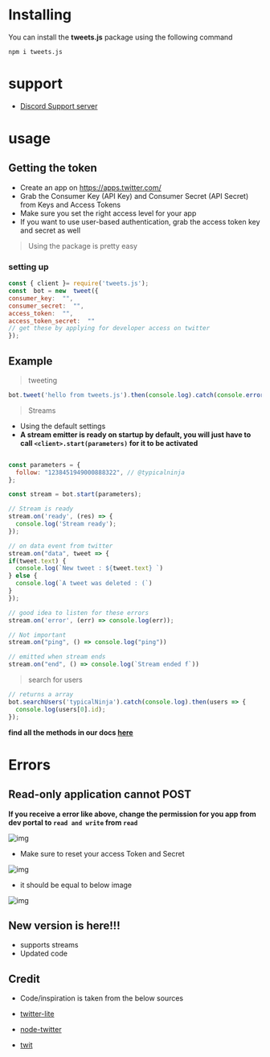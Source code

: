 # Installing

You can install the **tweets.js** package using the following command

  

```
npm i tweets.js
```

# support

* [Discord Support server](https://discord.gg/HVnGtzMaW4)
  

# usage

## Getting the token 

* Create an app on https://apps.twitter.com/
* Grab the Consumer Key (API Key) and Consumer Secret (API Secret) from Keys and Access Tokens
* Make sure you set the right access level for your app
* If you want to use user-based authentication, grab the access token key and secret as well



> Using the package is pretty easy

### setting up

```js
const { client }= require('tweets.js');
const  bot = new  tweet({
consumer_key:  "",
consumer_secret:  "",
access_token:  "",
access_token_secret:  ""
// get these by applying for developer access on twitter
});
```

## Example


> tweeting

```js
bot.tweet('hello from tweets.js').then(console.log).catch(console.error)
```

> Streams

* Using the default settings
* **A stream emitter is ready on startup by default, you will just have to call `<client>.start(parameters)` for it to be activated**

```js

const parameters = {
  follow: "1238451949000888322", // @typicalninja
};

const stream = bot.start(parameters);

// Stream is ready
stream.on('ready', (res) => {
  console.log('Stream ready');
});

// on data event from twitter
stream.on("data", tweet => {
if(tweet.text) {
  console.log(`New tweet : ${tweet.text} `)
} else {
  console.log(`A tweet was deleted : (`)
}
});

// good idea to listen for these errors
stream.on('error', (err) => console.log(err));

// Not important
stream.on("ping", () => console.log("ping"))

// emitted when stream ends
stream.on("end", () => console.log(`Stream ended f`))
```

> search for users

```js
// returns a array
bot.searchUsers('typicalNinja').catch(console.log).then(users => {
  console.log(users[0].id);
});
```

**find all the methods in our docs [here](https://tweets.axix.cf/)**


## 


# Errors

## Read-only application cannot POST

**If you receive a error like above, change the permission for you app from dev portal to `read and write` from `read`**

![img](https://user-images.githubusercontent.com/65993466/120090828-1da06880-c123-11eb-992e-f0361f3676c2.png)

* Make sure to reset your access Token and Secret

![img](https://user-images.githubusercontent.com/65993466/120090968-47a65a80-c124-11eb-8dca-e4be5fc75823.png)

* it should be equal to below image

![img](https://user-images.githubusercontent.com/65993466/120091035-cf8c6480-c124-11eb-92c2-51553bca66f8.png)

## New version is here!!!

* supports streams
* Updated code



## Credit

* Code/inspiration is taken from the below sources


* [twitter-lite](https://github.com/draftbit/twitter-lite)
* [node-twitter](https://github.com/desmondmorris/node-twitter)
* [twit](https://github.com/ttezel/twit)
